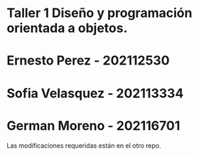 # Taller 1 Diseño y programación orientada a objetos.
# Ernesto Perez - 202112530 
# Sofia Velasquez - 202113334 
# German Moreno - 202116701
Las modificaciones requeridas están en el otro repo.